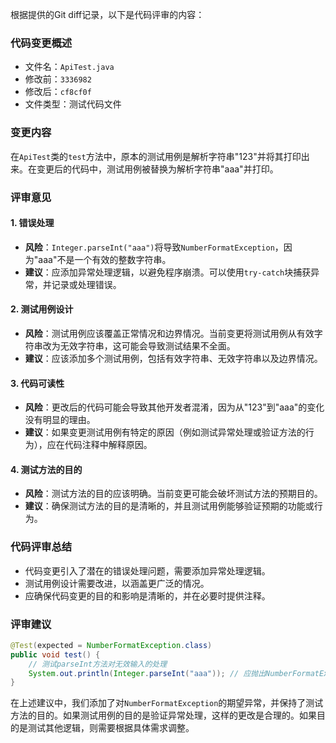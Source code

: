 根据提供的Git diff记录，以下是代码评审的内容：

### 代码变更概述
- 文件名：`ApiTest.java`
- 修改前：`3336982`
- 修改后：`cf8cf0f`
- 文件类型：测试代码文件

### 变更内容
在`ApiTest`类的`test`方法中，原本的测试用例是解析字符串"123"并将其打印出来。在变更后的代码中，测试用例被替换为解析字符串"aaa"并打印。

### 评审意见

#### 1. 错误处理
- **风险**：`Integer.parseInt("aaa")`将导致`NumberFormatException`，因为"aaa"不是一个有效的整数字符串。
- **建议**：应添加异常处理逻辑，以避免程序崩溃。可以使用`try-catch`块捕获异常，并记录或处理错误。

#### 2. 测试用例设计
- **风险**：测试用例应该覆盖正常情况和边界情况。当前变更将测试用例从有效字符串改为无效字符串，这可能会导致测试结果不全面。
- **建议**：应该添加多个测试用例，包括有效字符串、无效字符串以及边界情况。

#### 3. 代码可读性
- **风险**：更改后的代码可能会导致其他开发者混淆，因为从"123"到"aaa"的变化没有明显的理由。
- **建议**：如果变更测试用例有特定的原因（例如测试异常处理或验证方法的行为），应在代码注释中解释原因。

#### 4. 测试方法的目的
- **风险**：测试方法的目的应该明确。当前变更可能会破坏测试方法的预期目的。
- **建议**：确保测试方法的目的是清晰的，并且测试用例能够验证预期的功能或行为。

### 代码评审总结
- 代码变更引入了潜在的错误处理问题，需要添加异常处理逻辑。
- 测试用例设计需要改进，以涵盖更广泛的情况。
- 应确保代码变更的目的和影响是清晰的，并在必要时提供注释。

### 评审建议
```java
@Test(expected = NumberFormatException.class)
public void test() {
    // 测试parseInt方法对无效输入的处理
    System.out.println(Integer.parseInt("aaa")); // 应抛出NumberFormatException
}
```
在上述建议中，我们添加了对`NumberFormatException`的期望异常，并保持了测试方法的目的。如果测试用例的目的是验证异常处理，这样的更改是合理的。如果目的是测试其他逻辑，则需要根据具体需求调整。